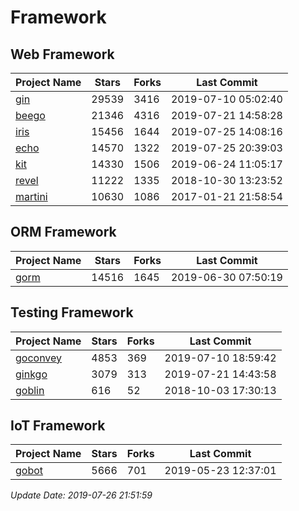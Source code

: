 # Framework

## Web Framework

| Project Name | Stars | Forks | Last Commit |
| ------------ | ----- | ----- | ----------- |
| [gin](https://github.com/gin-gonic/gin) | 29539 | 3416 | 2019-07-10 05:02:40 |
| [beego](https://github.com/astaxie/beego) | 21346 | 4316 | 2019-07-21 14:58:28 |
| [iris](https://github.com/kataras/iris) | 15456 | 1644 | 2019-07-25 14:08:16 |
| [echo](https://github.com/labstack/echo) | 14570 | 1322 | 2019-07-25 20:39:03 |
| [kit](https://github.com/go-kit/kit) | 14330 | 1506 | 2019-06-24 11:05:17 |
| [revel](https://github.com/revel/revel) | 11222 | 1335 | 2018-10-30 13:23:52 |
| [martini](https://github.com/go-martini/martini) | 10630 | 1086 | 2017-01-21 21:58:54 |

## ORM Framework

| Project Name | Stars | Forks | Last Commit |
| ------------ | ----- | ----- | ----------- |
| [gorm](https://github.com/jinzhu/gorm) | 14516 | 1645 | 2019-06-30 07:50:19 |

## Testing Framework

| Project Name | Stars | Forks | Last Commit |
| ------------ | ----- | ----- | ----------- |
| [goconvey](https://github.com/smartystreets/goconvey) | 4853 | 369 | 2019-07-10 18:59:42 |
| [ginkgo](https://github.com/onsi/ginkgo) | 3079 | 313 | 2019-07-21 14:43:58 |
| [goblin](https://github.com/franela/goblin) | 616 | 52 | 2018-10-03 17:30:13 |

## IoT Framework

| Project Name | Stars | Forks | Last Commit |
| ------------ | ----- | ----- | ----------- |
| [gobot](https://github.com/hybridgroup/gobot) | 5666 | 701 | 2019-05-23 12:37:01 |

*Update Date: 2019-07-26 21:51:59*